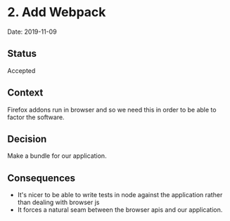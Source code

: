 # 2. Add Webpack

Date: 2019-11-09

## Status

Accepted

## Context

Firefox addons run in browser and so we need this in order to be able to factor the software.

## Decision

Make a bundle for our application.

## Consequences

* It's nicer to be able to write tests in node against the application rather than dealing with browser js
* It forces a natural seam between the browser apis and our application.

